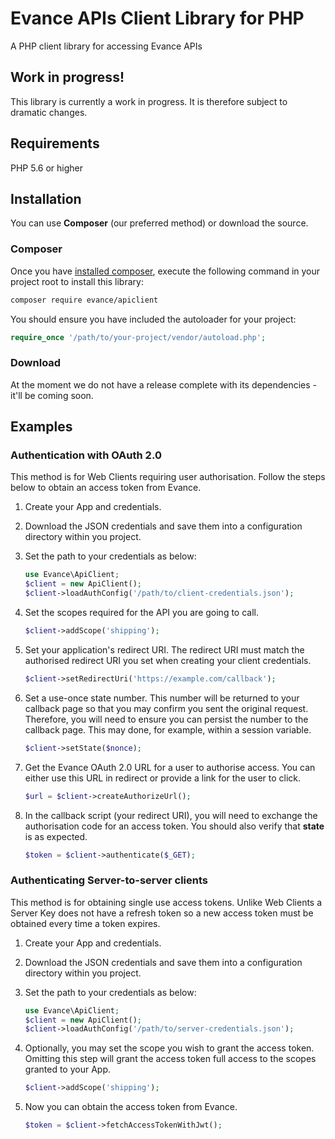 # Evance APIs Client Library for PHP
A PHP client library for accessing Evance APIs

## Work in progress!
This library is currently a work in progress. It is therefore subject
to dramatic changes. 

## Requirements
PHP 5.6 or higher 

## Installation
You can use **Composer** (our preferred method) or download the source.

### Composer
Once you have [installed composer](https://getcomposer.org), execute the following 
command in your project root to install this library:

```sh
composer require evance/apiclient
```

You should ensure you have included the autoloader for your project:

```php
require_once '/path/to/your-project/vendor/autoload.php';
```

### Download
At the moment we do not have a release complete with its dependencies - it'll be coming soon. 


## Examples

### Authentication with OAuth 2.0
This method is for Web Clients requiring user authorisation. Follow the steps below to obtain
an access token from Evance.

1. Create your App and credentials.

1. Download the JSON credentials and save them into a configuration directory within you project.

1. Set the path to your credentials as below:
    ```php
    use Evance\ApiClient;
    $client = new ApiClient();
    $client->loadAuthConfig('/path/to/client-credentials.json');
    ```

1. Set the scopes required for the API you are going to call. 
    ```php
    $client->addScope('shipping');
    ```

1. Set your application's redirect URI. The redirect URI must match the authorised redirect URI 
you set when creating your client credentials.
    ```php
    $client->setRedirectUri('https://example.com/callback');
    ```

1. Set a use-once state number. This number will be returned to your callback page so that you
may confirm you sent the original request. Therefore, you will need to ensure you can persist
the number to the callback page. This may done, for example, within a session variable. 
    ```php
    $client->setState($nonce);
    ```

1. Get the Evance OAuth 2.0 URL for a user to authorise access. You can either use this URL in
redirect or provide a link for the user to click.
    ```php
    $url = $client->createAuthorizeUrl();
    ```
    
1. In the callback script (your redirect URI), you will need to exchange the authorisation code
for an access token. You should also verify that **state** is as expected. 
    ```php
    $token = $client->authenticate($_GET);
    ```
    
### Authenticating Server-to-server clients
This method is for obtaining single use access tokens. Unlike Web Clients a Server Key
does not have a refresh token so a new access token must be obtained every time a token expires.

1. Create your App and credentials.

1. Download the JSON credentials and save them into a configuration directory within you project.

1. Set the path to your credentials as below:
    ```php
    use Evance\ApiClient;
    $client = new ApiClient();
    $client->loadAuthConfig('/path/to/server-credentials.json');
    ```

1. Optionally, you may set the scope you wish to grant the access token. Omitting this step
will grant the access token full access to the scopes granted to your App. 
    ```php
    $client->addScope('shipping');
    ```
    
1. Now you can obtain the access token from Evance. 
    ```php
    $token = $client->fetchAccessTokenWithJwt();
    ```


